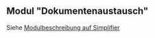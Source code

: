 ## Modul "Dokumentenaustausch" 
Siehe [Modulbeschreibung auf Simplifier](https://simplifier.net/isik-dokumentenaustausch)
